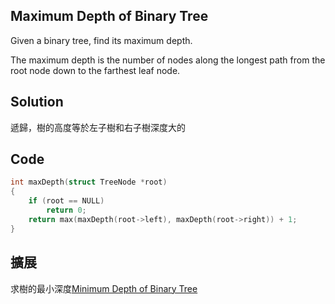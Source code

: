 ## Maximum Depth of Binary Tree

Given a binary tree, find its maximum depth.

The maximum depth is the number of nodes along the longest path from the root node down to the farthest leaf node.

## Solution

遞歸，樹的高度等於左子樹和右子樹深度大的

## Code
```c
int maxDepth(struct TreeNode *root)
{
	if (root == NULL)
		return 0;
	return max(maxDepth(root->left), maxDepth(root->right)) + 1;
}
```

## 擴展

求樹的最小深度[Minimum Depth of Binary Tree](../MinimumDepthofBinaryTree)
